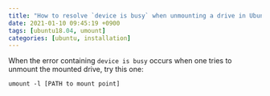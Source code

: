 ```yaml
---
title: "How to resolve `device is busy` when unmounting a drive in Ubuntu"
date: 2021-01-10 09:45:19 +0900
tags: [ubuntu18.04, umount]
categories: [ubuntu, installation]
---
```


When the error containing `device is busy` occurs when one tries to unmount the mounted drive, try this one:

```shell
umount -l [PATH to mount point]
```
